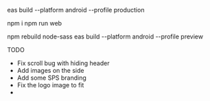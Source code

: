 eas build --platform android --profile production

npm i
npm run web


npm rebuild node-sass
eas build --platform android --profile preview

TODO
- Fix scroll bug with hiding header
- Add images on the side
- Add some SPS branding
- Fix the logo image to fit 
- 
